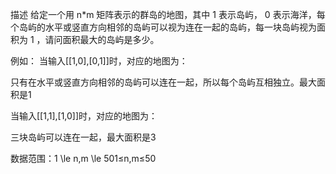 描述
给定一个用 n*m 矩阵表示的群岛的地图，其中 1 表示岛屿， 0 表示海洋，每个岛屿的水平或竖直方向相邻的岛屿可以视为连在一起的岛屿，每一块岛屿视为面积为 1 ，请问面积最大的岛屿是多少。

例如：
当输入[[1,0],[0,1]]时，对应的地图为：

只有在水平或竖直方向相邻的岛屿可以连在一起，所以每个岛屿互相独立。最大面积是1

当输入[[1,1],[1,0]]时，对应的地图为：

三块岛屿可以连在一起，最大面积是3

数据范围：1 \le n,m \le 501≤n,m≤50